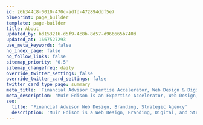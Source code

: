 ```yaml
---
id: 26b344c8-0010-470c-adfd-472894ddf5e7
blueprint: page_builder
template: page-builder
title: About
updated_by: bd153216-d5f9-4c8b-8d57-d966665b740d
updated_at: 1667527293
use_meta_keywords: false
no_index_page: false
no_follow_links: false
sitemap_priority: '0.5'
sitemap_changefreq: daily
override_twitter_settings: false
override_twitter_card_settings: false
twitter_card_type_page: summary
meta_title: 'Financial Advisor Expertise Accelerator, Web Design & Digital Agency'
meta_description: 'Muir Edison is an Expertise Accelerator, Web Design, Digital, and Strategic Growth Agency for midsize financial advisor (RIA) firms with $50M - $3B AUM.'
seo:
  title: 'Financial Advisor Web Design, Branding, Strategic Agency'
  description: 'Muir Edison is a Web Design, Branding, Digital, and Strategic Growth Agency for midsize financial advisor (RIA) firms with $1000M - $3B AUM.'
---
```

